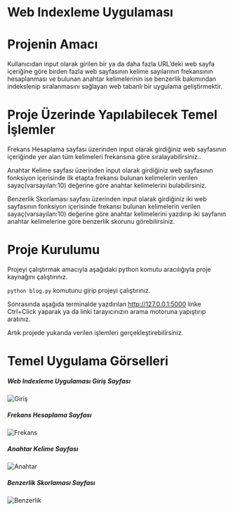 # Web Indexleme Uygulaması
# Projenin Amacı
Kullanıcıdan input olarak girilen bir ya da daha fazla URL’deki web sayfa içeriğine göre birden fazla web sayfasının kelime sayılarının frekansının hesaplanması ve bulunan anahtar kelimelerinin ise benzerlik bakımından indekslenip sıralanmasını sağlayan web tabanlı bir uygulama geliştirmektir.
# Proje Üzerinde Yapılabilecek Temel İşlemler
Frekans Hesaplama sayfası üzerinden input olarak girdiğiniz web sayfasının içeriğinde yer alan tüm kelimeleri frekansına göre sıralayabilirsiniz..

Anahtar Kelime sayfası üzerinden input olarak girdiğiniz web sayfasının fonksiyon içerisinde ilk etapta frekansı bulunan kelimelerin verilen sayaç(varsayılan:10) değerine göre anahtar kelimelerini bulabilirsiniz.

Benzerlik Skorlaması sayfası üzerinden  input olarak girdiğiniz iki web sayfasının fonksiyon içerisinde frekansı bulunan kelimelerin verilen sayaç(varsayılan:10) değerine göre anahtar kelimelerini yazdırıp iki sayfanın anahtar kelimelerine göre benzerlik skorunu görebilirsiniz.

# Proje Kurulumu
Projeyi çalıştırmak amacıyla aşağıdaki python komutu aracılığıyla proje kaynağını çalıştırınız.

`python blog.py` komutunu girip projeyi çalıştırınız.

Sonrasında aşağıda terminalde yazdırılan http://127.0.0.1:5000 linke Ctrl+Click yaparak ya da linki tarayıcınızın arama motoruna yapıştırıp aratınız.

Artık projede yukarıda verilen işlemleri gerçekleştirebilirsiniz.

# Temel Uygulama Görselleri
##### *Web Indexleme Uygulaması Giriş Sayfası*
![Giriş](https://user-images.githubusercontent.com/73740709/112599813-74d34580-8e21-11eb-8314-3ae65637d0a9.png)
##### *Frekans Hesaplama Sayfası*
![Frekans](https://user-images.githubusercontent.com/73740709/112596603-173cfa00-8e1d-11eb-85f0-bec34ca1d415.png)
##### *Anahtar Kelime Sayfası*
![Anahtar](https://user-images.githubusercontent.com/73740709/112596779-53705a80-8e1d-11eb-9424-faf81318deaa.png)
##### *Benzerlik Skorlaması Sayfası*
![Benzerlik](https://user-images.githubusercontent.com/73740709/112596877-73a01980-8e1d-11eb-80d8-40d92a8d8920.png)




